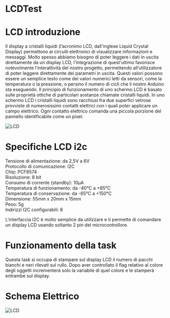 # LCDTest
# LCD introduzione 
Il display a cristalli liquidi (l’acronimo LCD, dall'inglese Liquid Crystal Display) permettono ai circuiti elettronici di visualizzare informazioni e messaggi.
Molto spesso abbiamo bisogno di poter leggere i dati in uscita direttamente da un display LCD, l’integrazione di quest'ultimo favorisce notevolmente l’interattività del nostro progetto, permettendo all’utilizzatore di poter leggere direttamente dei parametri in uscita. Questi valori possono essere un semplice testo come dei valori numerici letti da sensori, come la temperatura o la pressione, o persino il numero di cicli che il nostro Arduino sta eseguendo.
Il principio di funzionamento di uno schermo LCD è basato sulle proprietà ottiche di particolari sostanze chiamate cristalli liquidi. In uno schermo LCD i cristalli liquidi sono racchiusi fra due superfici vetrose provviste di numerosissimi contatti elettrici con i quali poter applicare un campo elettrico. Ogni contatto elettrico comanda una piccola porzione del pannello identificabile come un pixel.

![LCD](https://lastminuteengineers.b-cdn.net/wp-content/uploads/featuredimages/Arduino-Tutorial-for-Interfacing-I2C-LCD.webp)

# Specifiche LCD i2c
 Tensione di alimentazione: da 2,5V a 6V <br>
 Protocollo di comunicazione: I2C <br>
 Chip: PCF8574 <br>
 Risoluzione: 8 bit <br>
 Consumo di corrente (standby): 10μA <br>
 Temperatura di funzionamento: da -40°C a +85°C <br>
 Temperatura di conservazione: da -65°C a +150°C<br>
 Dimensione: 55mm x 20mm x 15mm <br>
 Peso: 5g <br>
 Indirizzi I2C configurabili: 8 <br>

 L'interfaccia I2C è molto semplice da utilizzare e ti permette di comandare un display LCD usando soltanto 2 pin del microcontrollore. 
# Funzionamento della task 
Questa task si occupa di stampare sul display LCD  il numero di pacchi bianchi e neri rilevati sul rullo. Dopo aver controllato il flag relativo al colore degli oggetti incrementerà solo la variabile di quel colore e le stamperà entrambe sul display.

# Schema Elettrico
![LCD](http://www.databaseromei.altervista.org/ARDUINO/lcd_caratteri_i2c_html_21c1bb29502d1321.png)


	
